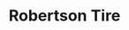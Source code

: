 ---
title: "Robertson Tire"
url: /broken-arrow/robertson-tire-south-state-highway-51/
shop: car repair
---